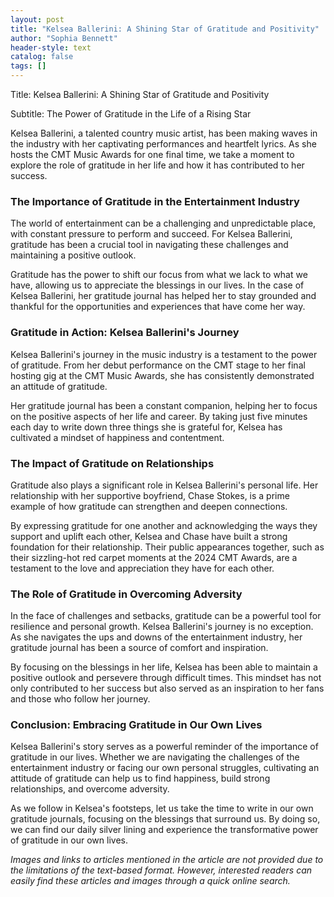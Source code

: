 ```yaml
---
layout: post
title: "Kelsea Ballerini: A Shining Star of Gratitude and Positivity"
author: "Sophia Bennett"
header-style: text
catalog: false
tags: []
---
```


Title: Kelsea Ballerini: A Shining Star of Gratitude and Positivity

Subtitle: The Power of Gratitude in the Life of a Rising Star

Kelsea Ballerini, a talented country music artist, has been making waves in the industry with her captivating performances and heartfelt lyrics. As she hosts the CMT Music Awards for one final time, we take a moment to explore the role of gratitude in her life and how it has contributed to her success.

### The Importance of Gratitude in the Entertainment Industry

The world of entertainment can be a challenging and unpredictable place, with constant pressure to perform and succeed. For Kelsea Ballerini, gratitude has been a crucial tool in navigating these challenges and maintaining a positive outlook.

Gratitude has the power to shift our focus from what we lack to what we have, allowing us to appreciate the blessings in our lives. In the case of Kelsea Ballerini, her gratitude journal has helped her to stay grounded and thankful for the opportunities and experiences that have come her way.

### Gratitude in Action: Kelsea Ballerini's Journey

Kelsea Ballerini's journey in the music industry is a testament to the power of gratitude. From her debut performance on the CMT stage to her final hosting gig at the CMT Music Awards, she has consistently demonstrated an attitude of gratitude.

Her gratitude journal has been a constant companion, helping her to focus on the positive aspects of her life and career. By taking just five minutes each day to write down three things she is grateful for, Kelsea has cultivated a mindset of happiness and contentment.

### The Impact of Gratitude on Relationships

Gratitude also plays a significant role in Kelsea Ballerini's personal life. Her relationship with her supportive boyfriend, Chase Stokes, is a prime example of how gratitude can strengthen and deepen connections.

By expressing gratitude for one another and acknowledging the ways they support and uplift each other, Kelsea and Chase have built a strong foundation for their relationship. Their public appearances together, such as their sizzling-hot red carpet moments at the 2024 CMT Awards, are a testament to the love and appreciation they have for each other.

### The Role of Gratitude in Overcoming Adversity

In the face of challenges and setbacks, gratitude can be a powerful tool for resilience and personal growth. Kelsea Ballerini's journey is no exception. As she navigates the ups and downs of the entertainment industry, her gratitude journal has been a source of comfort and inspiration.

By focusing on the blessings in her life, Kelsea has been able to maintain a positive outlook and persevere through difficult times. This mindset has not only contributed to her success but also served as an inspiration to her fans and those who follow her journey.

### Conclusion: Embracing Gratitude in Our Own Lives

Kelsea Ballerini's story serves as a powerful reminder of the importance of gratitude in our lives. Whether we are navigating the challenges of the entertainment industry or facing our own personal struggles, cultivating an attitude of gratitude can help us to find happiness, build strong relationships, and overcome adversity.

As we follow in Kelsea's footsteps, let us take the time to write in our own gratitude journals, focusing on the blessings that surround us. By doing so, we can find our daily silver lining and experience the transformative power of gratitude in our own lives.

*Images and links to articles mentioned in the article are not provided due to the limitations of the text-based format. However, interested readers can easily find these articles and images through a quick online search.*